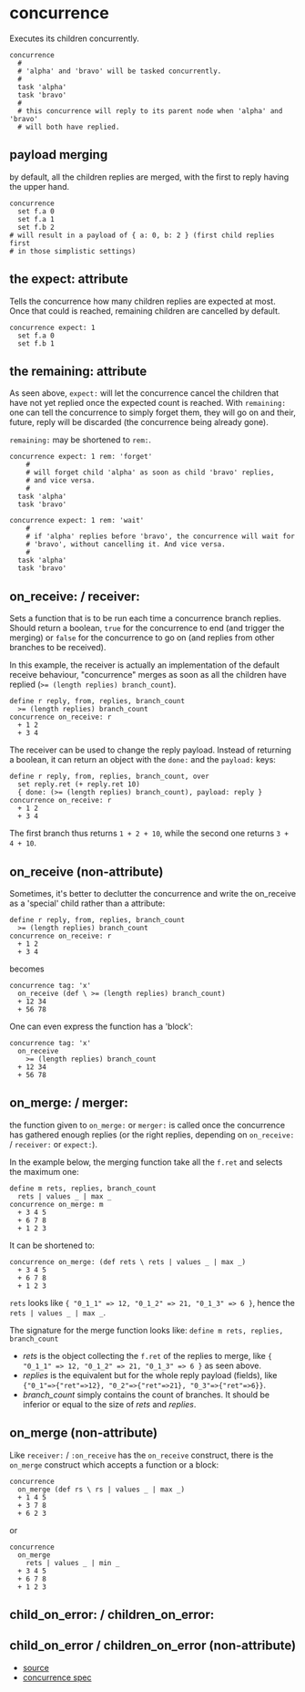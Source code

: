
# concurrence

Executes its children concurrently.

```
concurrence
  #
  # 'alpha' and 'bravo' will be tasked concurrently.
  #
  task 'alpha'
  task 'bravo'
  #
  # this concurrence will reply to its parent node when 'alpha' and 'bravo'
  # will both have replied.
```

## payload merging

by default, all the children replies are merged, with the first to
reply having the upper hand.
```
concurrence
  set f.a 0
  set f.a 1
  set f.b 2
# will result in a payload of { a: 0, b: 2 } (first child replies first
# in those simplistic settings)
```

## the expect: attribute

Tells the concurrence how many children replies are expected at most.
Once that could is reached, remaining children are cancelled by default.
```
concurrence expect: 1
  set f.a 0
  set f.b 1
```

## the remaining: attribute

As seen above, `expect:` will let the concurrence cancel the children
that have not yet replied once the expected count is reached.
With `remaining:` one can tell the concurrence to simply forget them,
they will go on and their, future, reply will be discarded (the concurrence
being already gone).

`remaining:` may be shortened to `rem:`.

```
concurrence expect: 1 rem: 'forget'
    #
    # will forget child 'alpha' as soon as child 'bravo' replies,
    # and vice versa.
    #
  task 'alpha'
  task 'bravo'
```

```
concurrence expect: 1 rem: 'wait'
    #
    # if 'alpha' replies before 'bravo', the concurrence will wait for
    # 'bravo', without cancelling it. And vice versa.
    #
  task 'alpha'
  task 'bravo'
```

## on_receive: / receiver:

Sets a function that is to be run each time a concurrence branch replies.
Should return a boolean, `true` for the concurrence to end (and trigger
the merging) or `false` for the concurrence to go on (and replies from
other branches to be received).

In this example, the receiver is actually an implementation of the default
receive behaviour, "concurrence" merges as soon as all the children have
replied (`>= (length replies) branch_count`).
```
define r reply, from, replies, branch_count
  >= (length replies) branch_count
concurrence on_receive: r
  + 1 2
  + 3 4
```

The receiver can be used to change the reply payload. Instead of
returning a boolean, it can return an object with the `done:` and
the `payload:` keys:
```
define r reply, from, replies, branch_count, over
  set reply.ret (+ reply.ret 10)
  { done: (>= (length replies) branch_count), payload: reply }
concurrence on_receive: r
  + 1 2
  + 3 4
```
The first branch thus returns `1 + 2 + 10`, while the second one returns
`3 + 4 + 10`.

## on_receive (non-attribute)

Sometimes, it's better to declutter the concurrence and write the
on_receive as a 'special' child rather than a attribute:

```
define r reply, from, replies, branch_count
  >= (length replies) branch_count
concurrence on_receive: r
  + 1 2
  + 3 4
```
becomes
```
concurrence tag: 'x'
  on_receive (def \ >= (length replies) branch_count)
  + 12 34
  + 56 78
```
One can even express the function has a 'block':
```
concurrence tag: 'x'
  on_receive
    >= (length replies) branch_count
  + 12 34
  + 56 78
```

## on_merge: / merger:

the function given to `on_merge:` or `merger:` is called once the
concurrence has gathered enough replies (or the right replies,
depending on `on_receive:` / `receiver:` or `expect:`).

In the example below, the merging function take all the `f.ret` and
selects the maximum one:
```
define m rets, replies, branch_count
  rets | values _ | max _
concurrence on_merge: m
  + 3 4 5
  + 6 7 8
  + 1 2 3
```
It can be shortened to:
```
concurrence on_merge: (def rets \ rets | values _ | max _)
  + 3 4 5
  + 6 7 8
  + 1 2 3
```
`rets` looks like `{ "0_1_1" => 12, "0_1_2" => 21, "0_1_3" => 6 }`,
hence the `rets | values _ | max _`.

The signature for the merge function looks like:
`define m rets, replies, branch_count`

* _rets_ is the object collecting the `f.ret` of the replies to merge,
  like `{ "0_1_1" => 12, "0_1_2" => 21, "0_1_3" => 6 }` as seen above.
* _replies_ is the equivalent but for the whole reply payload (fields),
  like `{"0_1"=>{"ret"=>12}, "0_2"=>{"ret"=>21}, "0_3"=>{"ret"=>6}}`.
* _branch_count_ simply contains the count of branches. It should be
  inferior or equal to the size of _rets_ and _replies_.

## on_merge (non-attribute)

Like `receiver:` / `:on_receive` has the `on_receive` construct, there
is the `on_merge` construct which accepts a function or a block:
```
concurrence
  on_merge (def rs \ rs | values _ | max _)
  + 1 4 5
  + 3 7 8
  + 6 2 3
```
or
```
concurrence
  on_merge
    rets | values _ | min _
  + 3 4 5
  + 6 7 8
  + 1 2 3
```

## child_on_error: / children_on_error:
## child_on_error / children_on_error (non-attribute)


* [source](https://github.com/floraison/flor/tree/master/lib/flor/punit/concurrence.rb)
* [concurrence spec](https://github.com/floraison/flor/tree/master/spec/punit/concurrence_spec.rb)

